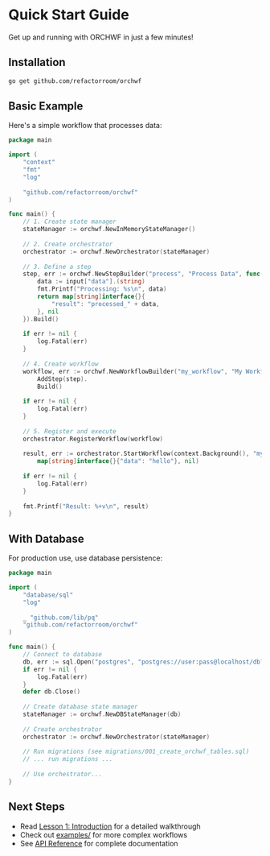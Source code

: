 # Quick Start Guide

Get up and running with ORCHWF in just a few minutes!

## Installation

```bash
go get github.com/refactorroom/orchwf
```

## Basic Example

Here's a simple workflow that processes data:

```go
package main

import (
    "context"
    "fmt"
    "log"
    
    "github.com/refactorroom/orchwf"
)

func main() {
    // 1. Create state manager
    stateManager := orchwf.NewInMemoryStateManager()
    
    // 2. Create orchestrator
    orchestrator := orchwf.NewOrchestrator(stateManager)
    
    // 3. Define a step
    step, err := orchwf.NewStepBuilder("process", "Process Data", func(ctx context.Context, input map[string]interface{}) (map[string]interface{}, error) {
        data := input["data"].(string)
        fmt.Printf("Processing: %s\n", data)
        return map[string]interface{}{
            "result": "processed_" + data,
        }, nil
    }).Build()
    
    if err != nil {
        log.Fatal(err)
    }
    
    // 4. Create workflow
    workflow, err := orchwf.NewWorkflowBuilder("my_workflow", "My Workflow").
        AddStep(step).
        Build()
    
    if err != nil {
        log.Fatal(err)
    }
    
    // 5. Register and execute
    orchestrator.RegisterWorkflow(workflow)
    
    result, err := orchestrator.StartWorkflow(context.Background(), "my_workflow",
        map[string]interface{}{"data": "hello"}, nil)
    
    if err != nil {
        log.Fatal(err)
    }
    
    fmt.Printf("Result: %+v\n", result)
}
```

## With Database

For production use, use database persistence:

```go
package main

import (
    "database/sql"
    "log"
    
    _ "github.com/lib/pq"
    "github.com/refactorroom/orchwf"
)

func main() {
    // Connect to database
    db, err := sql.Open("postgres", "postgres://user:pass@localhost/db?sslmode=disable")
    if err != nil {
        log.Fatal(err)
    }
    defer db.Close()
    
    // Create database state manager
    stateManager := orchwf.NewDBStateManager(db)
    
    // Create orchestrator
    orchestrator := orchwf.NewOrchestrator(stateManager)
    
    // Run migrations (see migrations/001_create_orchwf_tables.sql)
    // ... run migrations ...
    
    // Use orchestrator...
}
```

## Next Steps

- Read [Lesson 1: Introduction](lessons/lesson-01-introduction.md) for a detailed walkthrough
- Check out [examples/](examples/) for more complex workflows
- See [API Reference](api-reference.md) for complete documentation

